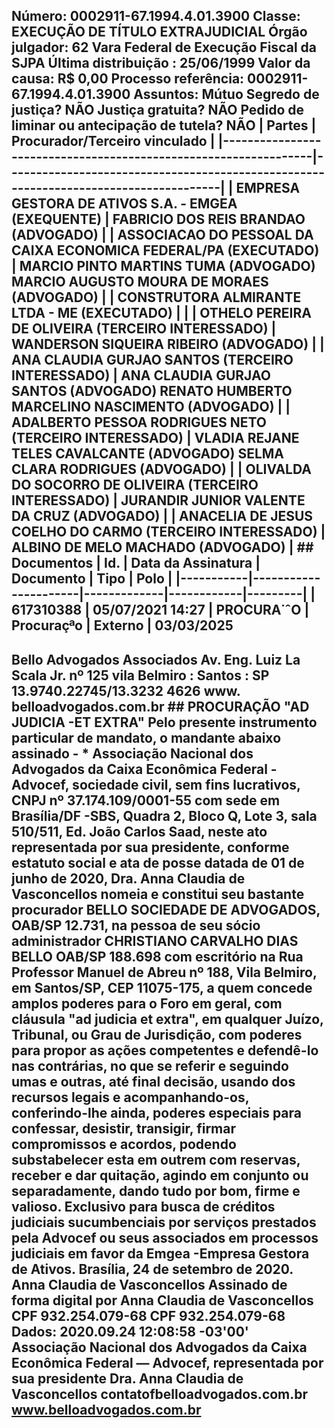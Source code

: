 ## Número: 0002911-67.1994.4.01.3900 Classe: EXECUÇÃO DE TÍTULO EXTRAJUDICIAL Órgão julgador: 62 Vara Federal de Execução Fiscal da SJPA Última distribuição : 25/06/1999 Valor da causa: R$ 0,00 Processo referência: 0002911-67.1994.4.01.3900 Assuntos: Mútuo Segredo de justiça? NÃO Justiça gratuita? NÃO Pedido de liminar ou antecipação de tutela? NÃO | Partes | Procurador/Terceiro vinculado | |-----------------------------------------------------------------|--------------------------------------------------------------------------------------| | EMPRESA GESTORA DE ATIVOS S.A. - EMGEA (EXEQUENTE) | FABRICIO DOS REIS BRANDAO (ADVOGADO) | | ASSOCIACAO DO PESSOAL DA CAIXA ECONOMICA FEDERAL/PA (EXECUTADO) | MARCIO PINTO MARTINS TUMA (ADVOGADO) MARCIO AUGUSTO MOURA DE MORAES (ADVOGADO) | | CONSTRUTORA ALMIRANTE LTDA - ME (EXECUTADO) | | | OTHELO PEREIRA DE OLIVEIRA (TERCEIRO INTERESSADO) | WANDERSON SIQUEIRA RIBEIRO (ADVOGADO) | | ANA CLAUDIA GURJAO SANTOS (TERCEIRO INTERESSADO) | ANA CLAUDIA GURJAO SANTOS (ADVOGADO) RENATO HUMBERTO MARCELINO NASCIMENTO (ADVOGADO) | | ADALBERTO PESSOA RODRIGUES NETO (TERCEIRO INTERESSADO) | VLADIA REJANE TELES CAVALCANTE (ADVOGADO) SELMA CLARA RODRIGUES (ADVOGADO) | | OLIVALDA DO SOCORRO DE OLIVEIRA (TERCEIRO INTERESSADO) | JURANDIR JUNIOR VALENTE DA CRUZ (ADVOGADO) | | ANACELIA DE JESUS COELHO DO CARMO (TERCEIRO INTERESSADO) | ALBINO DE MELO MACHADO (ADVOGADO) | ## Documentos | Id. | Data da Assinatura | Documento | Tipo | Polo | |-----------|----------------------|-------------|------------|---------| | 617310388 | 05/07/2021 14:27 | PROCURA˙ˆO | Procuraçªo | Externo | 03/03/2025

## Bello Advogados Associados Av. Eng. Luiz La Scala Jr. nº 125 vila Belmiro : Santos : SP 13.9740.22745/13.3232 4626 www. belloadvogados.com.br ## PROCURAÇÃO "AD JUDICIA -ET EXTRA" Pelo presente instrumento particular de mandato, o mandante abaixo assinado - * Associação Nacional dos Advogados da Caixa Econômica Federal -Advocef, sociedade civil, sem fins lucrativos, CNPJ nº 37.174.109/0001-55 com sede em Brasília/DF -SBS, Quadra 2, Bloco Q, Lote 3, sala 510/511, Ed. João Carlos Saad, neste ato representada por sua presidente, conforme estatuto social e ata de posse datada de 01 de junho de 2020, Dra. Anna Claudia de Vasconcellos nomeia e constitui seu bastante procurador BELLO SOCIEDADE DE ADVOGADOS, OAB/SP 12.731, na pessoa de seu sócio administrador CHRISTIANO CARVALHO DIAS BELLO OAB/SP 188.698 com escritório na Rua Professor Manuel de Abreu nº 188, Vila Belmiro, em Santos/SP, CEP 11075-175, a quem concede amplos poderes para o Foro em geral, com cláusula "ad judicia et extra", em qualquer Juízo, Tribunal, ou Grau de Jurisdição, com poderes para propor as ações competentes e defendê-lo nas contrárias, no que se referir e seguindo umas e outras, até final decisão, usando dos recursos legais e acompanhando-os, conferindo-lhe ainda, poderes especiais para confessar, desistir, transigir, firmar compromissos e acordos, podendo substabelecer esta em outrem com reservas, receber e dar quitação, agindo em conjunto ou separadamente, dando tudo por bom, firme e valioso. Exclusivo para busca de créditos judiciais sucumbenciais por serviços prestados pela Advocef ou seus associados em processos judiciais em favor da Emgea -Empresa Gestora de Ativos. Brasília, 24 de setembro de 2020. Anna Claudia de Vasconcellos Assinado de forma digital por Anna Claudia de Vasconcellos CPF 932.254.079-68 CPF 932.254.079-68 Dados: 2020.09.24 12:08:58 -03'00' Associação Nacional dos Advogados da Caixa Econômica Federal — Advocef, representada por sua presidente Dra. Anna Claudia de Vasconcellos contatofbelloadvogados.com.br www.belloadvogados.com.br

